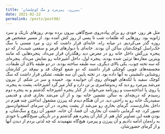```yaml
---
title: 'پیرزن، پیرمرد و سگ کوچک‌شان'
date: 2021-02-22
permalink: /posts/post98/
---
```

<div align="justify" dir="rtl" style="font-family:vazir;">

مثل هر روز، جودی رو برای پیاده‌روی صبح‌گاهی بیرون برده بودم. روزهای تاریک و سرد ژانویه بود. روزهایی که ظلمات شب تا پسی از روز کش آمده بود. از مسیر مشخص هر روزه گذر می‌کردیم. در میانه راه، خانه‌ای قرار داشت که زن و مرد مسنی با سگ جک‌راسل کوچک‌شان ساکن آن بودند. خانه‌ای با دیوارهای قرمز و سقفی شیب‌دار که دو پنجره‌ بزرگش داخل خانه رو در معرض دید رهگذران قرار می‌داد. پنجره‌هایی که مانند ویترین مغازه‌ها تزئین شده بودند. پنجره اول، داخل آشپزخانه رو نمایش می‌داد. پنجره‌ای که سه تخته چوب، یکی بالای دیگری، سه طبقه ساخته بودند. در دو طبقه بالای آن طبقات، مجسمه‌های چوبی کوچکی قرار داشتند که دو شمع کوچک قد و نیم‌قد در کنارشان روشنایی دلنشینی به آنها داده بود. در تخته پایین آن سه طبقه، تشکی قرار داشت که سگ کوچک سفید با لکه‌های قهوه‌ای روی آن خوابیده بود. خمیده و سر در شکم. از بیرون می‌شد پیرمرد رو دید که ربدوشامبری بر تن دارد و کنار میز گرد آشپزخانه، پشت به پنجره، پا روی پا انداخته‌ست و روزنامه می‌خواند. از کنار پنجره آشپزخانه گذشتم و به پنجره دوم رسیدم که دریچه‌ای به سالن نشمین خانه بود و از آن می‌شد بخاری قدی و قدیمی سفیدرنگ خانه رو به راحتی دید. در آن هنگام دیدم که پیرزن مشغول انداختن چند هیزم در داخل بخاری‌ست. گرمای بخاری رو می‌شد از پشت پنجره، در آن سرمای استخوان‌سوز تصور کرد. چه گرمایی داشت آن بخاری، آن فضا، آن خانه، حضور آن زوج و سگ‌شان، و بودن همه این تصاویر کنار هم. از کنار آن پنجره هم گذشتم و در تاریکی صبح‌گاهی با جودی به راه‌مان ادامه دادیم و آن پیرزن و پیرمرد هیچ‌گاه نفهمیدند که چه لذتی بردم از دیدن‌ آنها و از گرمای حضورشان.

</div>

